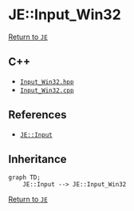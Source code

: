 # JE::Input_Win32

[Return to `JE`](/docs/je.md)

## C++

- [`Input_Win32.hpp`](/src/je/Input_Win32.hpp)
- [`Input_Win32.cpp`](/src/je/Input_Win32.cpp)

## References

- [`JE::Input`](/docs/je/Input.md)

## Inheritance

```mermaid
graph TD;
    JE::Input --> JE::Input_Win32
```

[Return to `JE`](/docs/je.md)